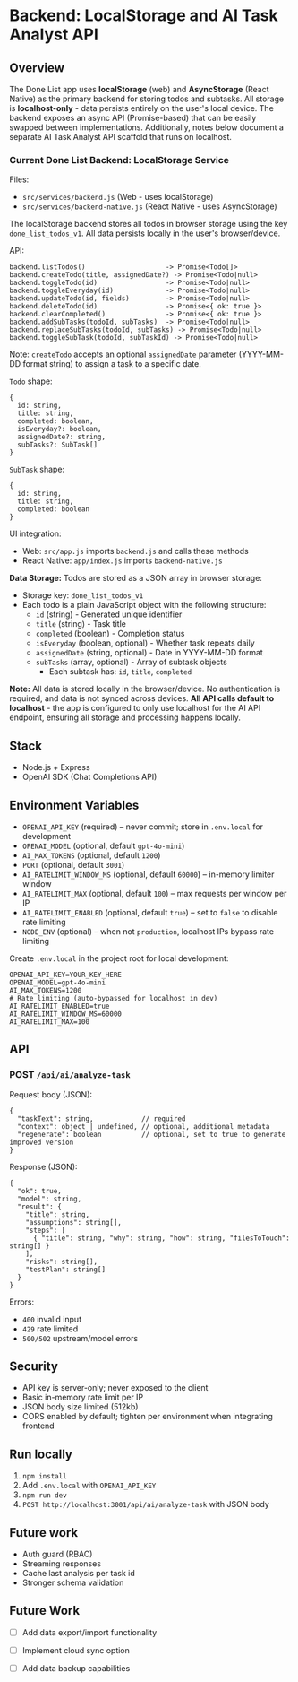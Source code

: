# Backend: LocalStorage and AI Task Analyst API

## Overview
The Done List app uses **localStorage** (web) and **AsyncStorage** (React Native) as the primary backend for storing todos and subtasks. All storage is **localhost-only** - data persists entirely on the user's local device. The backend exposes an async API (Promise-based) that can be easily swapped between implementations. Additionally, notes below document a separate AI Task Analyst API scaffold that runs on localhost.

### Current Done List Backend: LocalStorage Service
Files: 
- `src/services/backend.js` (Web - uses localStorage)
- `src/services/backend-native.js` (React Native - uses AsyncStorage)

The localStorage backend stores all todos in browser storage using the key `done_list_todos_v1`. All data persists locally in the user's browser/device.

API:
```
backend.listTodos()                    -> Promise<Todo[]>
backend.createTodo(title, assignedDate?) -> Promise<Todo|null>
backend.toggleTodo(id)                 -> Promise<Todo|null>
backend.toggleEveryday(id)             -> Promise<Todo|null>
backend.updateTodo(id, fields)         -> Promise<Todo|null>
backend.deleteTodo(id)                 -> Promise<{ ok: true }>
backend.clearCompleted()               -> Promise<{ ok: true }>
backend.addSubTasks(todoId, subTasks)  -> Promise<Todo|null>
backend.replaceSubTasks(todoId, subTasks) -> Promise<Todo|null>
backend.toggleSubTask(todoId, subTaskId) -> Promise<Todo|null>
```

Note: `createTodo` accepts an optional `assignedDate` parameter (YYYY-MM-DD format string) to assign a task to a specific date.

`Todo` shape:
```
{ 
  id: string, 
  title: string, 
  completed: boolean,
  isEveryday?: boolean,
  assignedDate?: string,
  subTasks?: SubTask[]
}
```

`SubTask` shape:
```
{ 
  id: string, 
  title: string, 
  completed: boolean 
}
```

UI integration: 
- Web: `src/app.js` imports `backend.js` and calls these methods
- React Native: `app/index.js` imports `backend-native.js`

**Data Storage:**
Todos are stored as a JSON array in browser storage:
- Storage key: `done_list_todos_v1`
- Each todo is a plain JavaScript object with the following structure:
  - `id` (string) - Generated unique identifier
  - `title` (string) - Task title
  - `completed` (boolean) - Completion status
  - `isEveryday` (boolean, optional) - Whether task repeats daily
  - `assignedDate` (string, optional) - Date in YYYY-MM-DD format
  - `subTasks` (array, optional) - Array of subtask objects
    - Each subtask has: `id`, `title`, `completed`

**Note:** All data is stored locally in the browser/device. No authentication is required, and data is not synced across devices. **All API calls default to localhost** - the app is configured to only use localhost for the AI API endpoint, ensuring all storage and processing happens locally.

## Stack
- Node.js + Express
- OpenAI SDK (Chat Completions API)

## Environment Variables
- `OPENAI_API_KEY` (required) – never commit; store in `.env.local` for development
- `OPENAI_MODEL` (optional, default `gpt-4o-mini`)
- `AI_MAX_TOKENS` (optional, default `1200`)
- `PORT` (optional, default `3001`)
 - `AI_RATELIMIT_WINDOW_MS` (optional, default `60000`) – in-memory limiter window
 - `AI_RATELIMIT_MAX` (optional, default `100`) – max requests per window per IP
 - `AI_RATELIMIT_ENABLED` (optional, default `true`) – set to `false` to disable rate limiting
 - `NODE_ENV` (optional) – when not `production`, localhost IPs bypass rate limiting

Create `.env.local` in the project root for local development:

```
OPENAI_API_KEY=YOUR_KEY_HERE
OPENAI_MODEL=gpt-4o-mini
AI_MAX_TOKENS=1200
# Rate limiting (auto-bypassed for localhost in dev)
AI_RATELIMIT_ENABLED=true
AI_RATELIMIT_WINDOW_MS=60000
AI_RATELIMIT_MAX=100
```

## API
### POST `/api/ai/analyze-task`
Request body (JSON):
```
{
  "taskText": string,            // required
  "context": object | undefined, // optional, additional metadata
  "regenerate": boolean          // optional, set to true to generate improved version
}
```

Response (JSON):
```
{
  "ok": true,
  "model": string,
  "result": {
    "title": string,
    "assumptions": string[],
    "steps": [
      { "title": string, "why": string, "how": string, "filesToTouch": string[] }
    ],
    "risks": string[],
    "testPlan": string[]
  }
}
```

Errors:
- `400` invalid input
- `429` rate limited
- `500/502` upstream/model errors

## Security
- API key is server-only; never exposed to the client
- Basic in-memory rate limit per IP
- JSON body size limited (512kb)
- CORS enabled by default; tighten per environment when integrating frontend

## Run locally
1. `npm install`
2. Add `.env.local` with `OPENAI_API_KEY`
3. `npm run dev`
4. `POST http://localhost:3001/api/ai/analyze-task` with JSON body

## Future work
- Auth guard (RBAC)
- Streaming responses
- Cache last analysis per task id
- Stronger schema validation


## Future Work
- [ ] Add data export/import functionality
- [ ] Implement cloud sync option
- [ ] Add data backup capabilities


